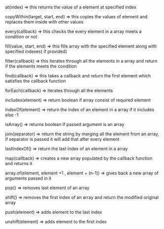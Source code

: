 at(index) => this returns the value of a element at specified index  

copyWithin(target, start, end) => this copies the values of element and replaces them inside with other values  

every(callback) => this checks the every element in a array meets a condition or not  

fill(value, start, end) => this fills array with the specified element along with specified indexes( if provided)  

filter(callback) => this iterates through all the elements in a array and return if the elements meets the condition  

find(callback) => this takes a callback and return the first element which satisfies the callback function  

forEach(callback) => iterates through all the elements  

includes(element) => return boolean if array consist of required element   

indexOf(element) => return the index of an element in a array if it includes else -1  

isArray() => returns boolean if passed argument is an array  

join(separator) => return the string by merging all the element from an array, if separator is passed it will add that after every element  

lastIndexOf() => return the last index of an element in a array  

map(callback) => creates a new array populated by the callback function and returns it  

array.of(element, element +1 , element + (n-1)) => gives back a new array of arguments passed in it  

pop() => removes last element of an array  

shift() => removes the first index of an array and return the modified original array  

push(element) => adds element to the last index  

unshift(element) => adds element to the first index  

